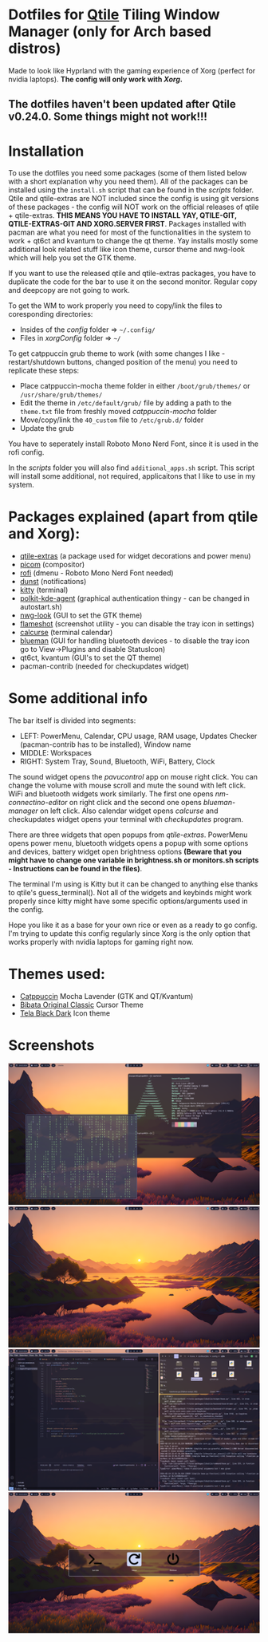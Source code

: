 # Dotfiles for [Qtile](https://github.com/qtile/qtile/) Tiling Window Manager (only for Arch based distros)
Made to look like Hyprland with the gaming experience of Xorg (perfect for nvidia laptops). **The config will only work with _Xorg_.**

## The dotfiles haven't been updated after Qtile v0.24.0. Some things might not work!!!

# Installation
To use the dotfiles you need some packages (some of them listed below with a short explanation why you need them). All of the packages can be installed using the `install.sh` script that can be found in the _scripts_ folder. Qtile and qtile-extras are NOT included since the config is using git versions of these packages - the config will NOT work on the official releases of qtile + qtile-extras. **THIS MEANS YOU HAVE TO INSTALL YAY, QTILE-GIT, QTILE-EXTRAS-GIT AND XORG.SERVER FIRST**. Packages installed with pacman are what you need for most of the functionalities in the system to work + qt6ct and kvantum to change the qt theme. Yay installs mostly some additional look related stuff like icon theme, cursor theme and nwg-look which will help you set the GTK theme.

If you want to use the released qtile and qtile-extras packages, you have to duplicate the code for the bar to use it on the second monitor. Regular copy and deepcopy are not going to work.

To get the WM to  work properly you need to copy/link the files to coresponding directories:
 - Insides of the _config_ folder => `~/.config/`
 - Files in _xorgConfig_ folder => `~/`

To get catppuccin grub theme to work (with some changes I like - restart/shutdown buttons, changed position of the menu) you need to replicate these steps:
 - Place catppuccin-mocha theme folder in either `/boot/grub/themes/` or `/usr/share/grub/themes/`
 - Edit the theme in `/etc/default/grub/` file by adding a path to the `theme.txt` file from freshly moved _catppuccin-mocha_ folder
 - Move/copy/link the `40_custom` file to `/etc/grub.d/` folder
 - Update the grub

 You have to seperately install Roboto Mono Nerd Font, since it is used in the rofi config.

In the _scripts_ folder you will also find `additional_apps.sh` script. This script will install some additional, not required, applicaitons that I like to use in my system.


# Packages explained (apart from qtile and Xorg):
 - [qtile-extras](https://github.com/elParaguayo/qtile-extras) (a package used for widget decorations and power menu)
 - [picom](https://github.com/yshui/picom) (compositor)
 - [rofi](https://github.com/davatorium/rofi) (dmenu - Roboto Mono Nerd Font needed)
 - [dunst](https://github.com/dunst-project/dunst) (notifications)
 - [kitty](https://github.com/kovidgoyal/kitty) (terminal)
 - [polkit-kde-agent](https://github.com/KDE/polkit-kde-agent-1) (graphical authentication thingy - can be changed in autostart.sh)
 - [nwg-look](https://github.com/nwg-piotr/nwg-look) (GUI to set the GTK theme)
 - [flameshot](https://github.com/flameshot-org/flameshot) (screenshot utility - you can disable the tray icon in settings)
 - [calcurse](https://github.com/lfos/calcurse) (terminal calendar)
 - [blueman](https://github.com/blueman-project/blueman) (GUI for handling bluetooth devices - to disable the tray icon go to View->Plugins and disable StatusIcon)
 - qt6ct, kvantum (GUI's to set the QT theme)
 - pacman-contrib (needed for checkupdates widget)


# Some additional info
The bar itself is divided into segments:
 - LEFT: PowerMenu, Calendar, CPU usage, RAM usage, Updates Checker (pacman-contrib has to be installed), Window name
 - MIDDLE: Workspaces
 - RIGHT: System Tray, Sound, Bluetooth, WiFi, Battery, Clock

The sound widget opens the _pavucontrol_ app on mouse right click. You can change the volume with mouse scroll and mute the sound with left click. WiFi and bluetooth widgets work similarly. The first one opens _nm-connectino-editor_ on right click and the second one opens _blueman-manager_ on left click. Also calendar widget opens _calcurse_ and checkupdates widget opens your terminal with _checkupdates_ program.

There are three widgets that open popups from _qtile-extras_. PowerMenu opens power menu, bluetooth widgets opens a popup with some options and devices, battery widget open brightness options **(Beware that you might have to change one variable in brightness.sh or monitors.sh scripts - Instructions can be found in the files)**.

The terminal I'm using is Kitty but it can be changed to anything else thanks to qtile's guess_terminal(). Not all of the widgets and keybinds might work properly since kitty might have some specific options/arguments used in the config.

Hope you like it as a base for your own rice or even as a ready to go config. I'm trying to update this config regularly since Xorg is the only option that works properly with nvidia laptops for gaming right now.


# Themes used:
 - [Catppuccin](https://github.com/catppuccin) Mocha Lavender (GTK and QT/Kvantum)
 - [Bibata Original Classic](https://github.com/ful1e5/Bibata_Cursor) Cursor Theme
 - [Tela Black Dark](https://github.com/vinceliuice/Tela-icon-theme) Icon theme


# Screenshots

![Screenshot](/screenshots/NewBarWholeFloatingV2.png)
![Screenshot](/screenshots/NewBarWholeEmptyV2.png)
![Screenshot](/screenshots/NewBarWholeTiledV2.png)
![Screenshot](/screenshots/WholePowerMenu.png)
